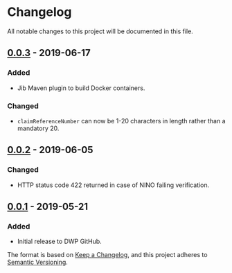 # Changelog
All notable changes to this project will be documented in this file.

## [0.0.3] - 2019-06-17

### Added
- Jib Maven plugin to build Docker containers.

### Changed
- `claimReferenceNumber` can now be 1-20 characters in length rather than a mandatory 20.

[0.0.3]: https://github.com/dwp/housing-benefit-service-stub/releases/tag/v0.0.3

## [0.0.2] - 2019-06-05

### Changed
- HTTP status code 422 returned in case of NINO failing verification.

[0.0.2]: https://github.com/dwp/housing-benefit-service-stub/releases/tag/v0.0.2

## [0.0.1] - 2019-05-21

### Added
- Initial release to DWP GitHub.

[0.0.1]: https://github.com/dwp/housing-benefit-service-stub/releases/tag/v0.0.1

The format is based on [Keep a Changelog](https://keepachangelog.com/en/1.1.0/), and this project adheres to [Semantic Versioning](https://semver.org/spec/v2.0.0.html).